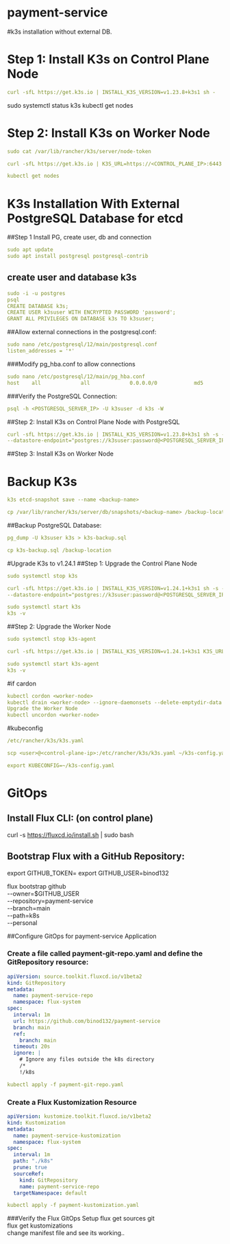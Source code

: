 # payment-service
#k3s installation without external DB.
# Step 1: Install K3s on Control Plane Node
```yaml 
curl -sfL https://get.k3s.io | INSTALL_K3S_VERSION=v1.23.8+k3s1 sh -
```
sudo systemctl status k3s
kubectl get nodes
# Step 2: Install K3s on Worker Node
```yaml 
sudo cat /var/lib/rancher/k3s/server/node-token
```
```yaml
curl -sfL https://get.k3s.io | K3S_URL=https://<CONTROL_PLANE_IP>:6443 K3S_TOKEN=<NODE_TOKEN> sh -
```
```yaml
kubectl get nodes
```

# K3s Installation With External PostgreSQL Database for etcd  
##Step 1 Install PG, create user, db and connection
```yaml
sudo apt update
sudo apt install postgresql postgresql-contrib
```
## create user and database k3s
```yaml
sudo -i -u postgres
psql
CREATE DATABASE k3s;
CREATE USER k3suser WITH ENCRYPTED PASSWORD 'password';
GRANT ALL PRIVILEGES ON DATABASE k3s TO k3suser;
```
##Allow external connections in the postgresql.conf:
```yaml
sudo nano /etc/postgresql/12/main/postgresql.conf
listen_addresses = '*'
```
###Modify pg_hba.conf to allow connections
```yaml
sudo nano /etc/postgresql/12/main/pg_hba.conf
host    all             all             0.0.0.0/0            md5
```
###Verify the PostgreSQL Connection:
```yaml
psql -h <POSTGRESQL_SERVER_IP> -U k3suser -d k3s -W
```
##Step 2: Install K3s on Control Plane Node with PostgreSQL
```yaml
curl -sfL https://get.k3s.io | INSTALL_K3S_VERSION=v1.23.8+k3s1 sh -s - server \
--datastore-endpoint="postgres://k3suser:password@<POSTGRESQL_SERVER_IP>:5432/k3s"
```
##Step 3: Install K3s on Worker Node

# Backup K3s
```yaml
k3s etcd-snapshot save --name <backup-name>
```
```yaml
cp /var/lib/rancher/k3s/server/db/snapshots/<backup-name> /backup-location
```
##Backup PostgreSQL Database:
```yaml
pg_dump -U k3suser k3s > k3s-backup.sql
```
```yaml
cp k3s-backup.sql /backup-location
```
#Upgrade K3s to v1.24.1
##Step 1: Upgrade the Control Plane Node
```yaml
sudo systemctl stop k3s
```
```yaml
curl -sfL https://get.k3s.io | INSTALL_K3S_VERSION=v1.24.1+k3s1 sh -s - server \
--datastore-endpoint="postgres://k3suser:password@<POSTGRESQL_SERVER_IP>:5432/k3s"
```
```yaml
sudo systemctl start k3s
k3s -v
```
##Step 2: Upgrade the Worker Node
```yaml
sudo systemctl stop k3s-agent
```
```yaml
curl -sfL https://get.k3s.io | INSTALL_K3S_VERSION=v1.24.1+k3s1 K3S_URL=https://<CONTROL_PLANE_IP>:6443 K3S_TOKEN=<NODE_TOKEN> sh -
```
```yaml
sudo systemctl start k3s-agent
k3s -v
```
#if cardon
```yaml
kubectl cordon <worker-node>
kubectl drain <worker-node> --ignore-daemonsets --delete-emptydir-data
Upgrade the Worker Node
kubectl uncordon <worker-node>
```
#kubeconfig
```yaml
/etc/rancher/k3s/k3s.yaml
```
```yaml
scp <user>@<control-plane-ip>:/etc/rancher/k3s/k3s.yaml ~/k3s-config.yaml
```
```yaml
export KUBECONFIG=~/k3s-config.yaml
```
#  GitOps
## Install Flux CLI: (on control plane)
curl -s https://fluxcd.io/install.sh | sudo bash
## Bootstrap Flux with a GitHub Repository:
export GITHUB_TOKEN=<your-github-token>
export GITHUB_USER=binod132

flux bootstrap github \
  --owner=$GITHUB_USER \
  --repository=payment-service \
  --branch=main \
  --path=k8s \
  --personal


##Configure GitOps for payment-service Application
### Create a file called payment-git-repo.yaml and define the GitRepository resource:
```yaml
apiVersion: source.toolkit.fluxcd.io/v1beta2
kind: GitRepository
metadata:
  name: payment-service-repo
  namespace: flux-system
spec:
  interval: 1m
  url: https://github.com/binod132/payment-service
  branch: main
  ref:
    branch: main
  timeout: 20s
  ignore: |
    # Ignore any files outside the k8s directory
    /*
    !/k8s
```
```yaml
kubectl apply -f payment-git-repo.yaml
```

### Create a Flux Kustomization Resource
```yaml
apiVersion: kustomize.toolkit.fluxcd.io/v1beta2
kind: Kustomization
metadata:
  name: payment-service-kustomization
  namespace: flux-system
spec:
  interval: 1m
  path: "./k8s"
  prune: true
  sourceRef:
    kind: GitRepository
    name: payment-service-repo
  targetNamespace: default
```
```yaml
kubectl apply -f payment-kustomization.yaml
```
###Verify the Flux GitOps Setup
flux get sources git  
flux get kustomizations  
change manifest file and see its working..








